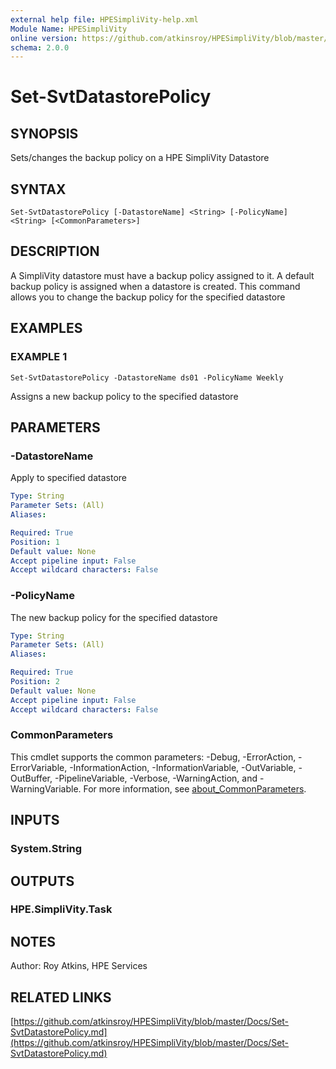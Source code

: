 ```yaml
---
external help file: HPESimpliVity-help.xml
Module Name: HPESimpliVity
online version: https://github.com/atkinsroy/HPESimpliVity/blob/master/Docs/Set-SvtDatastorePolicy.md
schema: 2.0.0
---
```


# Set-SvtDatastorePolicy

## SYNOPSIS
Sets/changes the backup policy on a HPE SimpliVity Datastore

## SYNTAX

```
Set-SvtDatastorePolicy [-DatastoreName] <String> [-PolicyName] <String> [<CommonParameters>]
```

## DESCRIPTION
A SimpliVity datastore must have a backup policy assigned to it.
A default backup policy
is assigned when a datastore is created.
This command allows you to change the backup
policy for the specified datastore

## EXAMPLES

### EXAMPLE 1
```
Set-SvtDatastorePolicy -DatastoreName ds01 -PolicyName Weekly
```

Assigns a new backup policy to the specified datastore

## PARAMETERS

### -DatastoreName
Apply to specified datastore

```yaml
Type: String
Parameter Sets: (All)
Aliases:

Required: True
Position: 1
Default value: None
Accept pipeline input: False
Accept wildcard characters: False
```

### -PolicyName
The new backup policy for the specified datastore

```yaml
Type: String
Parameter Sets: (All)
Aliases:

Required: True
Position: 2
Default value: None
Accept pipeline input: False
Accept wildcard characters: False
```

### CommonParameters
This cmdlet supports the common parameters: -Debug, -ErrorAction, -ErrorVariable, -InformationAction, -InformationVariable, -OutVariable, -OutBuffer, -PipelineVariable, -Verbose, -WarningAction, and -WarningVariable. For more information, see [about_CommonParameters](http://go.microsoft.com/fwlink/?LinkID=113216).

## INPUTS

### System.String
## OUTPUTS

### HPE.SimpliVity.Task
## NOTES
Author: Roy Atkins, HPE Services

## RELATED LINKS

[https://github.com/atkinsroy/HPESimpliVity/blob/master/Docs/Set-SvtDatastorePolicy.md](https://github.com/atkinsroy/HPESimpliVity/blob/master/Docs/Set-SvtDatastorePolicy.md)

